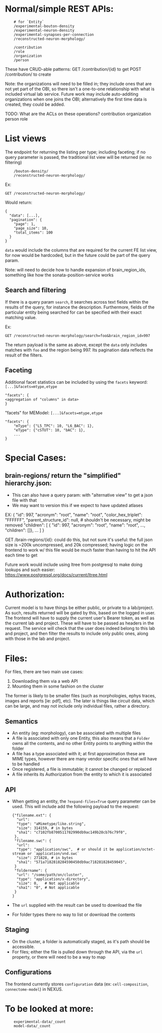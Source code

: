 
# Normal/simple REST APIs:
```
    # for `Entity`
    /experimental-bouton-density
    /experimental-neuron-density
    /experimental-synapses-per-connection
    /reconstructed-neuron-morphology/

    /contribution
    /role
    /organization
    /person
```

These have CRUD-able patterns:
    GET /contribution/{id} to get
    POST /contribution/ to create


Note: the organizations will need to be filled in; they include ones that are not yet part of the OBI, so there isn't a one-to-one relationship with what is included virtual lab service.
Future work may include auto-additing organizations when one joins the OBI; alternatively the first time data is created, they could be added.

TODO:
    What are the ACLs on these operations?
        contribution
        organization
        person
        role

# List views
The endpoint for returning the listing per type; including faceting; if no query parameter is passed, the traditional list view will be returned (ie: no filtering)
```
    /bouton-density/
    /reconstructed-neuron-morphology/
```

Ex:
```
GET /reconstructed-neuron-morphology/
```

Would return:
```
{
  "data": [...],
  "pagination": {
    "page": 1,
    "page_size": 10,
    "total_items": 100
  }
}
```
`data` would include the columns that are required for the current FE list view, for now would be hardcoded, but in the future could be part of the query param.

Note:
will need to decide how to handle expansion of brain\_region\_ids, something like how the sonata-position-service works

## Search and filtering

If there is a query param `search`, it searches across text fields within the results of the query, for instance the description.
Furthermore, fields of the particular entity being searched for can be specified with their exact matching value.

Ex:
```
GET /reconstructed-neuron-morphology/search=foo&brain_region_id=997
```

The return payload is the same as above, except the `data` only includes matches with `foo` and the region being 997.
Its pagination data reflects the result of the filters.

## Faceting

Additional facet statistics can be included by using the `facets` keyword: `[...]&facets=mtype,etype`

```
"facets": {
<aggregation of "columns" in data>
}
```

"facets" for MEModel: `[...]&facets=mtype,etype`
```
"facets": {
    "mType": {"L5_TPC": 10, "L6_BAC": 1},
    "eType": {"cSTUT": 10, "bAC": 1},
    ...
}
```
    
# Special Cases:

## brain-regions/ return the "simplified" hierarchy.json:

* This can also have a query param: with "alternative view" to get a json file with that
* We may want to version this if we expect to have updated atlases

EX:
    {
         "id": 997,
         "acronym": "root",
         "name": "root",
         "color_hex_triplet": "FFFFFF",
         "parent_structure_id": null,            # shouldn't be necessary, might be removed
         "children": [
              { "id": 997, "acronym": "root", "name": "root", ..., "children": []},
              ...
         ]
    }

GET /brain-regions/{id}: could do this, but not sure it's useful: the full
    json size is ~200k uncompressed, and 20k compressed; having logic on the
    frontend to work w/ this file would be much faster than having to hit the
    API each time to get 

Future work would include using ltree from postgresql to make doing lookups and such easier: https://www.postgresql.org/docs/current/ltree.html 


# Authorization:
Current model is to have things be either public, or private to a lab/project.
As such, results returned will be gated by this, based on the logged in user.
The frontend will have to supply the current user's Bearer token, as well as the current lab and project.
These will have to be passed as headers in the request.
The service will check that the user does indeed belong to this lab and project, and then filter the results to include only public ones, along with those in the lab and project.


# Files:

For files, there are two main use cases:
1) Downloading them via a web API
2) Mounting them in some fashion on the cluster

The former is likely to be smaller files (such as morphologies, ephys traces, images and reports \[ie: pdf\], etc).
The later is things like circuit data, which can be large, and may not include only individual files, rather a directory.

## Semantics

* An entity (eg: morphology), can be associated with multiple files
* A file is associated with only one Entity, this also means that a `Folder` owns all the contents, and no other Entity points to anything within the folder
* A file has a type associated with it; at first approximation these are MIME types, however there are many vendor specific ones that will have to be handled
* Once registered, a file is immutable; it cannot be changed or replaced
* A file inherits its Authorization from the entity to which it is associated

## API
* When getting an entity, the `?expand-files=True` query parameter can be used.
  This will include add the following payload to the request:
  ```
  {"filename.ext": {
    "url": 
    "type": "aMimetype/like.string",
    "size": 314159, # in bytes
    "sha1": "c7102fb8700511782990db9ac149b28cb76c79f0",
   },
   "filename.swc": {
    "url": 
    "type": "application/swc",  # or should it be application/octet-stream or `application/vnd.swc`
    "size": 271828, # in bytes
    "sha1": "571a7182818284590450db9ac718281828459045",
   }
   "foldername": {
    "url": "/some/path/on/cluster",
    "type": "application/x-directory",
    "size": 0,   # Not applicable
    "sha1": "0", # Not applicable
   }
  }
  ```

* The `url` supplied with the result can be used to download the file
* For folder types there no way to list or download the contents

## Staging
* On the cluster, a folder is automatically staged, as it's path should be accessible.
* For files; either the file is pulled down through the API, via the `url` property, or there will need to be a way to map

## Configurations

The frontend currently stores `configuration` data (ex: `cell-composition`, `connectome-model`) in NEXUS.


# To be looked at more:
```
    experimental-data/_count
    model-data/_count
```
